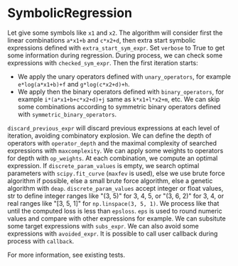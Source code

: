 # SymbolicRegression

Let give some symbols like ```x1``` and ```x2```.
The algorithm will consider first the linear combinations ```a*x1+b``` and ```c*x2+d```, then extra start symbolic expressions defined with ```extra_start_sym_expr```.
Set ```verbose``` to True to get some information during regression.
During process, we can check some expressions with ```checked_sym_expr```.
Then the first iteration starts:
- We apply the unary operators defined with ```unary_operators```, for example ```e*log(a*x1+b)+f``` and ```g*log(c*x2+d)+h```.
- We apply then the binary operators defined with ```binary_operators```, for example ```i*(a*x1+b+c*x2+d)+j``` same as ```k*x1+l*x2+m```, etc. We can skip some combinations according to symmetric binary operators defined with ```symmetric_binary_operators```.

```discard_previous_expr``` will discard previous expressions at each level of iteration, avoiding combinatory explosion.
We can define the depth of operators with ```operator_depth``` and the maximal complexity of searched expressions with ```maxcomplexity```.
We can apply some weights to operators for depth with ```op_weights```.
At each combination, we compute an optimal expression. If ```discrete_param_values``` is empty, we search optimal parameters with ```scipy.fit_curve``` (```maxfev``` is used), else we use brute force algorithm if possible, else a small brute force algorithm, else a genetic algorithm with ```deap```. ```discrete_param_values``` accept integer or float values, str to define integer ranges like "(3, 5)" for 3, 4, 5, or "(3, 6, 2)" for 3, 4, or real ranges like "[3, 5, 1]" for ```np.linspace(3, 5, 1)```.
We process like that until the computed loss is less than ```epsloss```.
```eps``` is used to round numeric values and compare with other expressions for example.
We can subsitute some target expressions with ```subs_expr```. We can also avoid some expressions with ```avoided_expr```.
It is possible to call user callback during process with ```callback```.

For more information, see existing tests.
